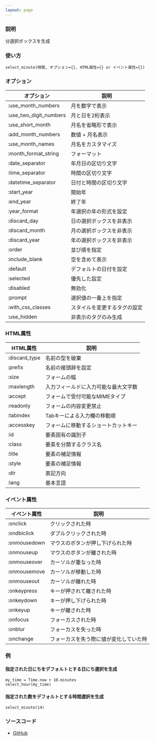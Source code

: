 ```yaml
---
layout: page
---
```


### 説明

分選択ボックスを生成

### 使い方

    select_minute(時間, オプション={}, HTML属性={} or イベント属性={})

### オプション

| オプション             | 説明                         |
| ---------------------- | ---------------------------- |
| :use_month_numbers     | 月を数字で表示               |
| :use_two_digit_numbers | 月と日を2桁表示              |
| :use_short_month       | 月名を省略形で表示           |
| :add_month_numbers     | 数値 + 月名表示              |
| :use_month_names       | 月名をカスタマイズ           |
| :month_format_string   | フォーマット                 |
| :date_separator        | 年月日の区切り文字           |
| :time_separator        | 時間の区切り文字             |
| :datetime_separator    | 日付と時間の区切り文字       |
| :start_year            | 開始年                       |
| :end_year              | 終了年                       |
| :year_format           | 年選択の年の形式を設定       |
| :discard_day           | 日の選択ボックスを非表示     |
| :discard_month         | 月の選択ボックスを非表示     |
| :discard_year          | 年の選択ボックスを非表示     |
| :order                 | 並び順を指定                 |
| :include_blank         | 空を含めて表示               |
| :default               | デフォルトの日付を設定       |
| :selected              | 優先した設定                 |
| :disabled              | 無効化                       |
| :prompt                | 選択値の一番上を指定         |
| :with_css_classes      | スタイルを変更するタグの設定 |
| :use_hidden            | 非表示のタグのみ生成         |

### HTML属性

| HTML属性      | 説明                                 |
| ------------- | ------------------------------------ |
| :discard_type | 名前の型を破棄                       |
| :prefix       | 名前の接頭辞を設定                   |
| :size         | フォームの幅                         |
| :maxlength    | 入力フィールドに入力可能な最大文字数 |
| :accept       | フォームで受付可能なMIMEタイプ       |
| :readonly     | フォームの内容変更禁止               |
| :tabindex     | Tabキーによる入力欄の移動順          |
| :accesskey    | フォームに移動するショートカットキー |
| :id           | 要素固有の識別子                     |
| :class        | 要素を分類するクラス名               |
| :title        | 要素の補足情報                       |
| :style        | 要素の補足情報                       |
| :dir          | 表記方向                             |
| :lang         | 基本言語                             |

### イベント属性

| イベント属性 | 説明                                   |
| ------------ | -------------------------------------- |
| :onclick     | クリックされた時                       |
| :ondblclick  | ダブルクリックされた時                 |
| :onmousedown | マウスのボタンが押し下げられた時       |
| :onmouseup   | マウスのボタンが離された時             |
| :onmouseover | カーソルが重なった時                   |
| :onmousemove | カーソルが移動した時                   |
| :onmouseout  | カーソルが離れた時                     |
| :onkeypress  | キーが押されて離された時               |
| :onkeydown   | キーが押し下げられた時                 |
| :onkeyup     | キーが離された時                       |
| :onfocus     | フォーカスされた時                     |
| :onblur      | フォーカスを失った時                   |
| :onchange    | フォーカスを失う際に値が変化していた時 |

### 例

#### 指定された日にちをデフォルトとする日にち選択を生成

    my_time = Time.now + 10.minutes
    select_hour(my_time)

#### 指定された数をデフォルトとする時間選択を生成

    select_minute(14)

### ソースコード

- [GitHub](https://github.com/rails/rails/blob/984c3ef2775781d47efa9f541ce570daa2434a80/actionview/lib/action_view/helpers/date_helper.rb#L537)
